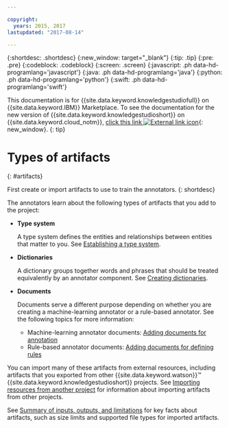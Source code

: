 ```yaml
---

copyright:
  years: 2015, 2017
lastupdated: "2017-08-14"

---
```


{:shortdesc: .shortdesc}
{:new_window: target="_blank"}
{:tip: .tip}
{:pre: .pre}
{:codeblock: .codeblock}
{:screen: .screen}
{:javascript: .ph data-hd-programlang='javascript'}
{:java: .ph data-hd-programlang='java'}
{:python: .ph data-hd-programlang='python'}
{:swift: .ph data-hd-programlang='swift'}

This documentation is for {{site.data.keyword.knowledgestudiofull}} on {{site.data.keyword.IBM}} Marketplace. To see the documentation for the new version of {{site.data.keyword.knowledgestudioshort}} on {{site.data.keyword.cloud_notm}}, [click this link ![External link icon](../../icons/launch-glyph.svg "External link icon")](https://console.bluemix.net/docs/services/watson-knowledge-studio/artifacts.html){: new_window}.
{: tip}

# Types of artifacts
{: #artifacts}

First create or import artifacts to use to train the annotators.
{: shortdesc}

The annotators learn about the following types of artifacts that you add to the project:

- **Type system**

    A type system defines the entities and relationships between entities that matter to you. See [Establishing a type system](/docs/services/knowledge-studio/typesystem.html).

- **Dictionaries**

    A dictionary groups together words and phrases that should be treated equivalently by an annotator component. See [Creating dictionaries](/docs/services/knowledge-studio/dictionaries.html).

- **Documents**

    Documents serve a different purpose depending on whether you are creating a machine-learning annotator or a rule-based annotator. See the following topics for more information:
    - Machine-learning annotator documents: [Adding documents for annotation](/docs/services/knowledge-studio/documents-for-annotation.html#wks_t_docs_intro)
    - Rule-based annotator documents: [Adding documents for defining rules](/docs/services/knowledge-studio/rule-annotator-add-doc.html)

You can import many of these artifacts from external resources, including artifacts that you exported from other {{site.data.keyword.watson}}&trade; {{site.data.keyword.knowledgestudioshort}} projects. See [Importing resources from another project](/docs/services/knowledge-studio/exportimport.html) for information about importing artifacts from other projects.

See [Summary of inputs, outputs, and limitations](/docs/services/knowledge-studio/create-project.html#wks_formats) for key facts about artifacts, such as size limits and supported file types for imported artifacts.

